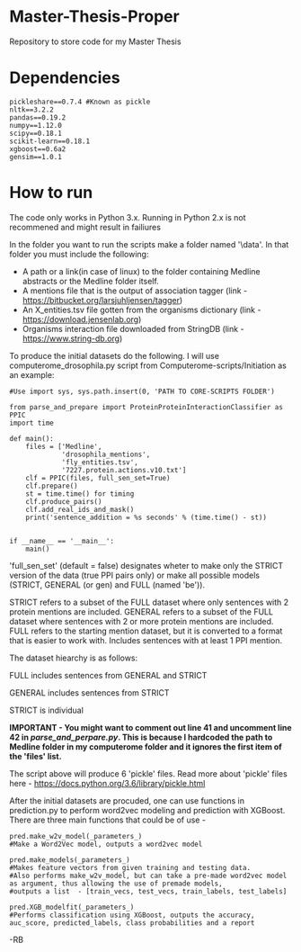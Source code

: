 # Master-Thesis-Proper
Repository to store code for my Master Thesis

# Dependencies
    pickleshare==0.7.4 #Known as pickle
    nltk==3.2.2
    pandas==0.19.2
    numpy==1.12.0
    scipy==0.18.1
    scikit-learn==0.18.1
    xgboost==0.6a2
    gensim==1.0.1
    
    

# How to run
The code only works in Python 3.x. Running in Python 2.x is not recommened and might result in failiures 

In the folder you want to run the scripts make a folder named '\data'. In that folder you must include the following:

* A path or a link(in case of linux) to the folder containing Medline abstracts or the Medline folder itself.
* A mentions file that is the output of association tagger (link - https://bitbucket.org/larsjuhljensen/tagger)
* An X_entities.tsv file gotten from the organisms dictionary (link - https://download.jensenlab.org)
* Organisms interaction file downloaded from StringDB (link - https://www.string-db.org)

To produce the initial datasets do the following. I will use computerome_drosophila.py script from Computerome-scripts/Initiation as an example:

    #Use import sys, sys.path.insert(0, 'PATH TO CORE-SCRIPTS FOLDER')
    
    from parse_and_prepare import ProteinProteinInteractionClassifier as PPIC
    import time 
    
    def main():
        files = ['Medline',
                 'drosophila_mentions',
                 'fly_entities.tsv',
                 '7227.protein.actions.v10.txt']
        clf = PPIC(files, full_sen_set=True)
        clf.prepare()
        st = time.time() for timing
        clf.produce_pairs()
        clf.add_real_ids_and_mask()
        print('sentence_addition = %s seconds' % (time.time() - st))


    if __name__ == '__main__':
        main()
        
'full_sen_set' (default = false) designates wheter to make only the STRICT version of the data (true PPI pairs only) or make all possible models (STRICT, GENERAL (or gen) and FULL (named 'be')).

STRICT refers to a subset of the FULL dataset where only sentences with 2 protein mentions are included.
GENERAL refers to a subset of the FULL dataset where sentences with 2 or more protein mentions are included.
FULL refers to the starting mention dataset, but it is converted to a format that is easier to work with. Includes sentences with at least 1 PPI mention.

The dataset hiearchy is as follows:

FULL includes sentences from GENERAL and STRICT

GENERAL includes sentences from STRICT

STRICT is individual

**IMPORTANT - You might want to comment out line 41 and uncomment line 42 in _parse_and_perpare.py_. This is because I hardcoded the path to Medline folder in my computerome folder and it ignores the first item of the 'files' list.**

The script above will produce 6 'pickle' files. Read more about 'pickle' files here - https://docs.python.org/3.6/library/pickle.html

After the initial datasets are procuded, one can use functions in prediction.py to perform word2vec modeling and prediction with XGBoost. There are three main functions that could be of use - 

    pred.make_w2v_model(_parameters_) 
    #Make a Word2Vec model, outputs a word2vec model
    
    pred.make_models(_parameters_) 
    #Makes feature vectors from given training and testing data. 
    #Also performs make_w2v_model, but can take a pre-made word2vec model as argument, thus allowing the use of premade models,  
    #outputs a list  - [train_vecs, test_vecs, train_labels, test_labels]
    
    pred.XGB_modelfit(_parameters_) 
    #Performs classification using XGBoost, outputs the accuracy, auc_score, predicted_labels, class probabilities and a report

-RB

